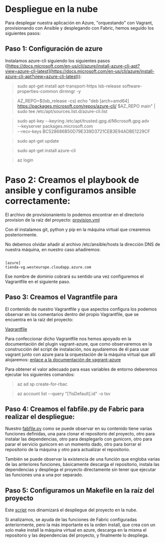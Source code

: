 # Despliegue en la nube

Para desplegar nuestra aplicación en Azure, "orquestando" con Vagrant, provisionando con Ansible y desplegando con Fabric, hemos seguido los siguientes pasos:

## Paso 1: Configuración de azure

Instalamos azure-cli siguiendo los siguientes pasos ([https://docs.microsoft.com/en-us/cli/azure/install-azure-cli-apt?view=azure-cli-latest](https://docs.microsoft.com/en-us/cli/azure/install-azure-cli-apt?view=azure-cli-latest)):

> sudo apt-get install apt-transport-https lsb-release software-properties-common dirmngr -y

> AZ_REPO=$(lsb_release -cs)
echo "deb [arch=amd64] https://packages.microsoft.com/repos/azure-cli/ $AZ_REPO main" | \
    sudo tee /etc/apt/sources.list.d/azure-cli.list

> sudo apt-key --keyring /etc/apt/trusted.gpg.d/Microsoft.gpg adv \
     --keyserver packages.microsoft.com \
     --recv-keys BC528686B50D79E339D3721CEB3E94ADBE1229CF

> sudo apt-get update

> sudo apt-get install azure-cli

> az login

# Paso 2: Creamos el playbook de ansible y configuramos ansible correctamente:

El archivo de provisionaniento lo podemos encontrar en el directorio provision de la raíz del proyecto: [provision.yml](https://github.com/FFGFER/Proyecto-IV/blob/master/provision/provision.yml)

Con él instalamos git, python y pip en la máquina virtual que crearemos posteriormente.

No debemos olvidar añadir al archivo /etc/ansible/hosts la dirección DNS de nuestra máquina, en nuestro caso añadiremos:

~~~

[azure]
tienda-vg.westeurope.cloudapp.azure.com

~~~

Ese nombre de dominio cobrará su sentido una vez configuremos el Vagrantfile en el siguiente paso.

## Paso 3: Creamos el Vagrantfile para 

El contenido de nuestro Vagrantfile y que aspectos configura los podemos observar en los comentarios dentro del propio Vagrantfile, que se encuentra en la raíz del proyecto:

[Vagrantfile](https://github.com/FFGFER/Proyecto-IV/blob/master/Vagrantfile)

Para confeccionar dicho Vagrantfile nos hemos apoyado en la documentación del plugin vagrant-azure, que como observaremos en la construcción del script de instalación, nos ayudaremos de él para usar vagrant junto con azure para la orquestación de la máquina virtual que allí alojaremos: [enlace a la documentación de vagrant-azure](https://github.com/Azure/vagrant-azure)

Para obtener el valor adecuado para esas variables de entorno deberemos ejecutar los siguientes comandos:

> az ad sp create-for-rbac

> az account list --query "[?isDefault].id" -o tsv

## Paso 4: Creamos el fabfile.py de Fabric para realizar el despliegue:

Nuestro [fabfile.py](https://github.com/FFGFER/Proyecto-IV/blob/master/fabfile.py) como se puede observar en su contenido tiene varias funciones definidas, una para clonar el repositorio del proyecto, otro para instalar las dependencias, otro para desplegarlo con gunicorn, otro para parar el servicio gunicorn en un momento dado, otro para borrar el repositorio de la máquina y otro para actualizar el repositorio.

También se puede observar la existencia de una función que engloba varias de las anteriores funciones, básicamente descarga el repositorio, instala las dependencias y despliega el proyecto directamente sin tener que ejecutar las funciones una a una por separado.

## Paso 5: Configuramos un Makefile en la raíz del proyecto

Este [script](https://github.com/FFGFER/Proyecto-IV/blob/master/Makefile) nos dinamizará el despliegue del proyecto en la nube.

Si analizamos, se ayuda de las funciones de Fabric configuradas anteriormente, pero la más importante es la orden install, que crea con un solo make install la máquina virtual en azure, descarga en la misma el repositorio y las dependencias del proyecto, y finalmente lo despliega.
